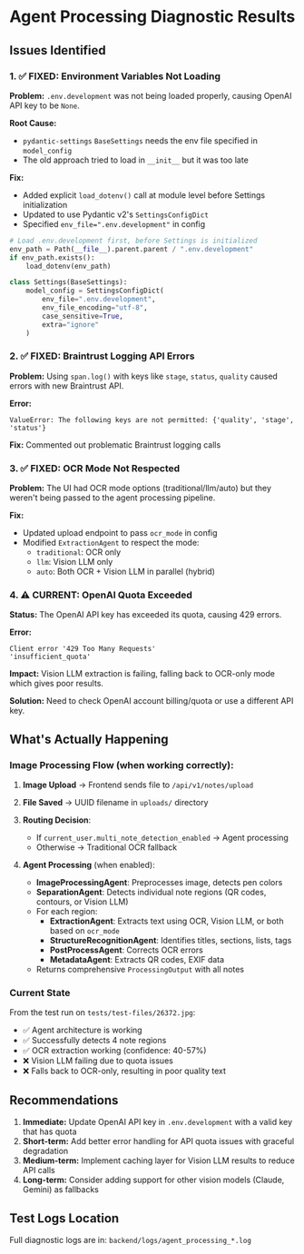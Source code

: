 # Agent Processing Diagnostic Results

## Issues Identified

### 1. ✅ FIXED: Environment Variables Not Loading
**Problem:** `.env.development` was not being loaded properly, causing OpenAI API key to be `None`.

**Root Cause:** 
- `pydantic-settings` `BaseSettings` needs the env file specified in `model_config`
- The old approach tried to load in `__init__` but it was too late

**Fix:** 
- Added explicit `load_dotenv()` call at module level before Settings initialization
- Updated to use Pydantic v2's `SettingsConfigDict` 
- Specified `env_file=".env.development"` in config

```python
# Load .env.development first, before Settings is initialized
env_path = Path(__file__).parent.parent / ".env.development"
if env_path.exists():
    load_dotenv(env_path)

class Settings(BaseSettings):
    model_config = SettingsConfigDict(
        env_file=".env.development",
        env_file_encoding="utf-8",
        case_sensitive=True,
        extra="ignore"
    )
```

### 2. ✅ FIXED: Braintrust Logging API Errors
**Problem:** Using `span.log()` with keys like `stage`, `status`, `quality` caused errors with new Braintrust API.

**Error:** 
```
ValueError: The following keys are not permitted: {'quality', 'stage', 'status'}
```

**Fix:** Commented out problematic Braintrust logging calls

### 3. ✅ FIXED: OCR Mode Not Respected
**Problem:** The UI had OCR mode options (traditional/llm/auto) but they weren't being passed to the agent processing pipeline.

**Fix:**
- Updated upload endpoint to pass `ocr_mode` in config
- Modified `ExtractionAgent` to respect the mode:
  - `traditional`: OCR only
  - `llm`: Vision LLM only  
  - `auto`: Both OCR + Vision LLM in parallel (hybrid)

### 4. ⚠️ CURRENT: OpenAI Quota Exceeded
**Status:** The OpenAI API key has exceeded its quota, causing 429 errors.

**Error:**
```
Client error '429 Too Many Requests' 
'insufficient_quota'
```

**Impact:** Vision LLM extraction is failing, falling back to OCR-only mode which gives poor results.

**Solution:** Need to check OpenAI account billing/quota or use a different API key.

## What's Actually Happening

### Image Processing Flow (when working correctly):

1. **Image Upload** → Frontend sends file to `/api/v1/notes/upload`
2. **File Saved** → UUID filename in `uploads/` directory
3. **Routing Decision**:
   - If `current_user.multi_note_detection_enabled` → Agent processing
   - Otherwise → Traditional OCR fallback

4. **Agent Processing** (when enabled):
   - **ImageProcessingAgent**: Preprocesses image, detects pen colors
   - **SeparationAgent**: Detects individual note regions (QR codes, contours, or Vision LLM)
   - For each region:
     - **ExtractionAgent**: Extracts text using OCR, Vision LLM, or both based on `ocr_mode`
     - **StructureRecognitionAgent**: Identifies titles, sections, lists, tags
     - **PostProcessAgent**: Corrects OCR errors
     - **MetadataAgent**: Extracts QR codes, EXIF data
   - Returns comprehensive `ProcessingOutput` with all notes

### Current State

From the test run on `tests/test-files/26372.jpg`:
- ✅ Agent architecture is working
- ✅ Successfully detects 4 note regions
- ✅ OCR extraction working (confidence: 40-57%)
- ❌ Vision LLM failing due to quota issues
- ❌ Falls back to OCR-only, resulting in poor quality text

## Recommendations

1. **Immediate:** Update OpenAI API key in `.env.development` with a valid key that has quota
2. **Short-term:** Add better error handling for API quota issues with graceful degradation
3. **Medium-term:** Implement caching layer for Vision LLM results to reduce API calls
4. **Long-term:** Consider adding support for other vision models (Claude, Gemini) as fallbacks

## Test Logs Location

Full diagnostic logs are in: `backend/logs/agent_processing_*.log`

